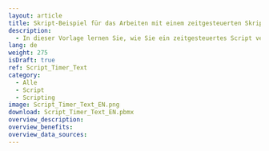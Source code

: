 ```yaml
---
layout: article
title: Skript-Beispiel für das Arbeiten mit einem zeitgesteuerten Skript
description: 
  - In dieser Vorlage lernen Sie, wie Sie ein zeitgesteuertes Script verwenden, das abhängig von der Tageszeit unterschiedliche Werte wiedergibt.
lang: de
weight: 275
isDraft: true
ref: Script_Timer_Text
category:
  - Alle
  - Script
  - Scripting
image: Script_Timer_Text_EN.png
download: Script_Timer_Text_EN.pbmx
overview_description:
overview_benefits:
overview_data_sources:
---
```

